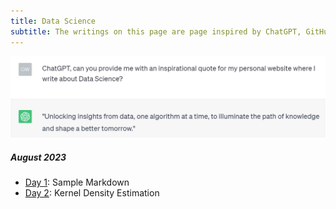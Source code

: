 ```yaml
---
title: Data Science 
subtitle: The writings on this page are page inspired by ChatGPT, GitHub Copilot and coffee.
---
```

![ChatGPT](/assets/img/chatgpt.jpg)

##### August 2023
* [Day 1](/_posts/Data_posts/2023-08-12-sample-markdown.md): Sample Markdown
* [Day 2](/_posts/Data_posts/2023-08-12-kde/2023-08-12-kde.md): Kernel Density Estimation
